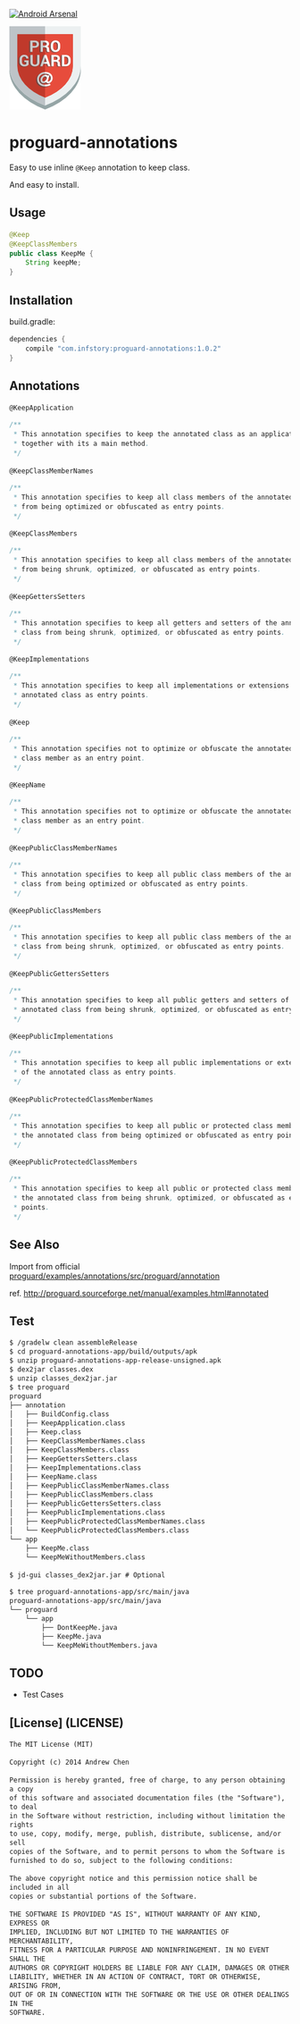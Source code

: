 [![Android Arsenal](https://img.shields.io/badge/Android%20Arsenal-proguard--annotations-brightgreen.svg?style=flat)](http://android-arsenal.com/details/1/1833)

[![proguard](art/proguard.png)](art/proguard.png)

# proguard-annotations

Easy to use inline `@Keep` annotation to keep class.

And easy to install.

## Usage

```java
@Keep
@KeepClassMembers
public class KeepMe {
    String keepMe;
}
```

## Installation

build.gradle:

```gradle
dependencies {
    compile "com.infstory:proguard-annotations:1.0.2"
}
```

## Annotations

`@KeepApplication`

```java
/**
 * This annotation specifies to keep the annotated class as an application,
 * together with its a main method.
 */
```

`@KeepClassMemberNames`

```java
/**
 * This annotation specifies to keep all class members of the annotated class
 * from being optimized or obfuscated as entry points.
 */
```

`@KeepClassMembers`

```java
/**
 * This annotation specifies to keep all class members of the annotated class
 * from being shrunk, optimized, or obfuscated as entry points.
 */
```

`@KeepGettersSetters`

```java
/**
 * This annotation specifies to keep all getters and setters of the annotated
 * class from being shrunk, optimized, or obfuscated as entry points.
 */
```

`@KeepImplementations`

```java
/**
 * This annotation specifies to keep all implementations or extensions of the
 * annotated class as entry points.
 */
```

`@Keep`

```java
/**
 * This annotation specifies not to optimize or obfuscate the annotated class or
 * class member as an entry point.
 */
```

`@KeepName`

```java
/**
 * This annotation specifies not to optimize or obfuscate the annotated class or
 * class member as an entry point.
 */
```

`@KeepPublicClassMemberNames`

```java
/**
 * This annotation specifies to keep all public class members of the annotated
 * class from being optimized or obfuscated as entry points.
 */
```

`@KeepPublicClassMembers`

```java
/**
 * This annotation specifies to keep all public class members of the annotated
 * class from being shrunk, optimized, or obfuscated as entry points.
 */
```

`@KeepPublicGettersSetters`

```java
/**
 * This annotation specifies to keep all public getters and setters of the
 * annotated class from being shrunk, optimized, or obfuscated as entry points.
 */
```

`@KeepPublicImplementations`

```java
/**
 * This annotation specifies to keep all public implementations or extensions
 * of the annotated class as entry points.
 */
```

`@KeepPublicProtectedClassMemberNames`

```java
/**
 * This annotation specifies to keep all public or protected class members of
 * the annotated class from being optimized or obfuscated as entry points.
 */
```

`@KeepPublicProtectedClassMembers`

```java
/**
 * This annotation specifies to keep all public or protected class members of
 * the annotated class from being shrunk, optimized, or obfuscated as entry
 * points.
 */
```

## See Also

Import from official [proguard/examples/annotations/src/proguard/annotation](https://github.com/facebook/proguard/tree/master/examples/annotations/src/proguard/annotation)

ref. http://proguard.sourceforge.net/manual/examples.html#annotated

## Test

```
$ /gradelw clean assembleRelease
$ cd proguard-annotations-app/build/outputs/apk
$ unzip proguard-annotations-app-release-unsigned.apk
$ dex2jar classes.dex
$ unzip classes_dex2jar.jar
$ tree proguard
proguard
├── annotation
│   ├── BuildConfig.class
│   ├── KeepApplication.class
│   ├── Keep.class
│   ├── KeepClassMemberNames.class
│   ├── KeepClassMembers.class
│   ├── KeepGettersSetters.class
│   ├── KeepImplementations.class
│   ├── KeepName.class
│   ├── KeepPublicClassMemberNames.class
│   ├── KeepPublicClassMembers.class
│   ├── KeepPublicGettersSetters.class
│   ├── KeepPublicImplementations.class
│   ├── KeepPublicProtectedClassMemberNames.class
│   └── KeepPublicProtectedClassMembers.class
└── app
    ├── KeepMe.class
    └── KeepMeWithoutMembers.class

$ jd-gui classes_dex2jar.jar # Optional
```

```
$ tree proguard-annotations-app/src/main/java
proguard-annotations-app/src/main/java
└── proguard
    └── app
        ├── DontKeepMe.java
        ├── KeepMe.java
        └── KeepMeWithoutMembers.java
```

## TODO

* Test Cases

## [License] (LICENSE)

```
The MIT License (MIT)

Copyright (c) 2014 Andrew Chen

Permission is hereby granted, free of charge, to any person obtaining a copy
of this software and associated documentation files (the "Software"), to deal
in the Software without restriction, including without limitation the rights
to use, copy, modify, merge, publish, distribute, sublicense, and/or sell
copies of the Software, and to permit persons to whom the Software is
furnished to do so, subject to the following conditions:

The above copyright notice and this permission notice shall be included in all
copies or substantial portions of the Software.

THE SOFTWARE IS PROVIDED "AS IS", WITHOUT WARRANTY OF ANY KIND, EXPRESS OR
IMPLIED, INCLUDING BUT NOT LIMITED TO THE WARRANTIES OF MERCHANTABILITY,
FITNESS FOR A PARTICULAR PURPOSE AND NONINFRINGEMENT. IN NO EVENT SHALL THE
AUTHORS OR COPYRIGHT HOLDERS BE LIABLE FOR ANY CLAIM, DAMAGES OR OTHER
LIABILITY, WHETHER IN AN ACTION OF CONTRACT, TORT OR OTHERWISE, ARISING FROM,
OUT OF OR IN CONNECTION WITH THE SOFTWARE OR THE USE OR OTHER DEALINGS IN THE
SOFTWARE.
```
